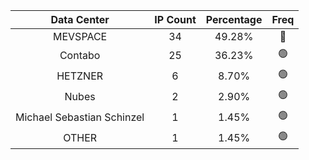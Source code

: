 | Data Center | IP Count | Percentage | Freq |
|:------------:|:--------:|:-----------:|:-----:|
| MEVSPACE | 34 | 49.28% | 🔴 |
| Contabo | 25 | 36.23% | 🟢 |
| HETZNER | 6 | 8.70% | 🟢 |
| Nubes | 2 | 2.90% | 🟢 |
| Michael Sebastian Schinzel | 1 | 1.45% | 🟢 |
| OTHER | 1 | 1.45% | 🟢 |